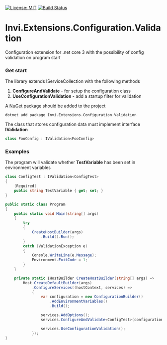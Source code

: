[![License: MIT](https://img.shields.io/badge/License-MIT-yellow.svg)](https://opensource.org/licenses/MIT) [![Build Status](https://dev.azure.com/mwosz/Invi/_apis/build/status/Invi.Extensions.Configuration.Validation?branchName=master)](https://dev.azure.com/mwosz/Invi/_build/latest?definitionId=2&branchName=master)

# Invi.Extensions.Configuration.Validation

Configuration extension for .net core 3 with the possibility of config validation 
on program start

### Get start

The library extends IServiceCollection with the following methods
1.  **ConfigureAndValidate** - for setup the configuration class
2.  **UseConfigurationValidation** - add a startup filter for validation

A [NuGet](https://www.nuget.org/packages/Invi.Extensions.Configuration.Validation/) package should be added to the project 
```
dotnet add package Invi.Extensions.Configuration.Validation
```

The class that stores configuration data must implement interface **IValidation**

```c#
class FooConfig : IValidation<FooConfig>
```

### Examples

The program will validate whether **TestVariable** has been set in environment variables

```c#
class ConfigTest : IValidation<ConfigTest>
{
    [Required]
    public string TestVariable { get; set; }
}
```

```c#
public static class Program
{
    public static void Main(string[] args)
    {
        try
        {
            CreateHostBuilder(args)
                .Build().Run();
        }
        catch (ValidationException e)
        {
            Console.WriteLine(e.Message);
            Environment.ExitCode = 1;
        }
    }

    private static IHostBuilder CreateHostBuilder(string[] args) =>
        Host.CreateDefaultBuilder(args)
            .ConfigureServices((hostContext, services) =>
            {
                var configuration = new ConfigurationBuilder()
                    .AddEnvironmentVariables()
                    .Build();

                services.AddOptions();
                services.ConfigureAndValidate<ConfigTest>(configuration);

                services.UseConfigurationValidation();
            });
}
```